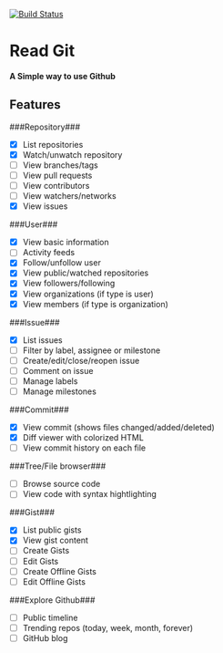 [![Build Status](https://travis-ci.org/prijindal/readGit.svg?branch=master)](https://travis-ci.org/prijindal/readGit)

# Read Git
**A Simple way to use Github**

Features
-------------

###Repository###
- [x] List repositories
- [x] Watch/unwatch repository
- [ ] View branches/tags
- [ ] View pull requests
- [ ] View contributors
- [ ] View watchers/networks
- [x] View issues

###User###
- [x] View basic information
- [ ] Activity feeds
- [x] Follow/unfollow user
- [x] View public/watched repositories
- [x] View followers/following
- [x] View organizations (if type is user)
- [x] View members (if type is organization)

###Issue###
- [x] List issues
- [ ] Filter by label, assignee or milestone
- [ ] Create/edit/close/reopen issue
- [ ] Comment on issue
- [ ] Manage labels
- [ ] Manage milestones

###Commit###
- [x] View commit (shows files changed/added/deleted)
- [x] Diff viewer with colorized HTML
- [ ] View commit history on each file

###Tree/File browser###
- [ ] Browse source code
- [ ] View code with syntax hightlighting

###Gist###
- [x] List public gists
- [x] View gist content
- [ ] Create Gists
- [ ] Edit Gists
- [ ] Create Offline Gists
- [ ] Edit Offline Gists

###Explore Github###
- [ ] Public timeline
- [ ] Trending repos (today, week, month, forever)
- [ ] GitHub blog
